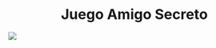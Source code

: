 <h1 align="center"> Juego Amigo Secreto </h1>

   <p align="left">
   <img src="https://img.shields.io/badge/STATUS-EN%20DESAROLLO-green">
   </p>
